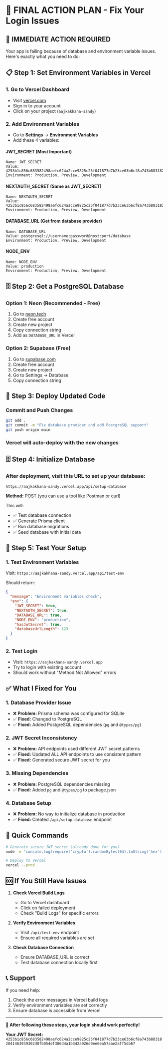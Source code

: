 # 🎯 **FINAL ACTION PLAN - Fix Your Login Issues**

## 🚨 **IMMEDIATE ACTION REQUIRED**

Your app is failing because of database and environment variable issues. Here's exactly what you need to do:

## 📋 **Step 1: Set Environment Variables in Vercel**

### **1. Go to Vercel Dashboard**
- Visit [vercel.com](https://vercel.com)
- Sign in to your account
- Click on your project (`aajkakhana-sandy`)

### **2. Add Environment Variables**
- Go to **Settings** → **Environment Variables**
- Add these 4 variables:

#### **JWT_SECRET** (Most Important)
```
Name: JWT_SECRET
Value: 4253b1c856c683582498aefc624a2cce9825c25f041877d7b23ce63b6cf8a743b883182041463939302d0fb054ef386d4a1b342a926d0ee6ea57aae2aff5db67
Environment: Production, Preview, Development
```

#### **NEXTAUTH_SECRET** (Same as JWT_SECRET)
```
Name: NEXTAUTH_SECRET
Value: 4253b1c856c683582498aefc624a2cce9825c25f041877d7b23ce63b6cf8a743b883182041463939302d0fb054ef386d4a1b342a926d0ee6ea57aae2aff5db67
Environment: Production, Preview, Development
```

#### **DATABASE_URL** (Get from database provider)
```
Name: DATABASE_URL
Value: postgresql://username:password@host:port/database
Environment: Production, Preview, Development
```

#### **NODE_ENV**
```
Name: NODE_ENV
Value: production
Environment: Production, Preview, Development
```

## 🗄️ **Step 2: Get a PostgreSQL Database**

### **Option 1: Neon (Recommended - Free)**
1. Go to [neon.tech](https://neon.tech)
2. Create free account
3. Create new project
4. Copy connection string
5. Add as `DATABASE_URL` in Vercel

### **Option 2: Supabase (Free)**
1. Go to [supabase.com](https://supabase.com)
2. Create free account
3. Create new project
4. Go to Settings → Database
5. Copy connection string

## 🔄 **Step 3: Deploy Updated Code**

### **Commit and Push Changes**
```bash
git add .
git commit -m "Fix database provider and add PostgreSQL support"
git push origin main
```

### **Vercel will auto-deploy** with the new changes

## 🗄️ **Step 4: Initialize Database**

### **After deployment, visit this URL to set up your database:**
```
https://aajkakhana-sandy.vercel.app/api/setup-database
```

**Method:** POST (you can use a tool like Postman or curl)

This will:
- ✅ Test database connection
- ✅ Generate Prisma client
- ✅ Run database migrations
- ✅ Seed database with initial data

## 🧪 **Step 5: Test Your Setup**

### **1. Test Environment Variables**
Visit: `https://aajkakhana-sandy.vercel.app/api/test-env`

Should return:
```json
{
  "message": "Environment variables check",
  "env": {
    "JWT_SECRET": true,
    "NEXTAUTH_SECRET": true,
    "DATABASE_URL": true,
    "NODE_ENV": "production",
    "hasJwtSecret": true,
    "databaseUrlLength": 123
  }
}
```

### **2. Test Login**
- Visit: `https://aajkakhana-sandy.vercel.app`
- Try to login with existing account
- Should work without "Method Not Allowed" errors

## ✅ **What I Fixed for You**

### **1. Database Provider Issue**
- ❌ **Problem:** Prisma schema was configured for SQLite
- ✅ **Fixed:** Changed to PostgreSQL
- ✅ **Fixed:** Added PostgreSQL dependencies (`pg` and `@types/pg`)

### **2. JWT Secret Inconsistency**
- ❌ **Problem:** API endpoints used different JWT secret patterns
- ✅ **Fixed:** Updated ALL API endpoints to use consistent pattern
- ✅ **Fixed:** Generated secure JWT secret for you

### **3. Missing Dependencies**
- ❌ **Problem:** PostgreSQL dependencies missing
- ✅ **Fixed:** Added `pg` and `@types/pg` to package.json

### **4. Database Setup**
- ❌ **Problem:** No way to initialize database in production
- ✅ **Fixed:** Created `/api/setup-database` endpoint

## 🎯 **Quick Commands**

```bash
# Generate secure JWT secret (already done for you)
node -e "console.log(require('crypto').randomBytes(64).toString('hex'))"

# Deploy to Vercel
vercel --prod
```

## 🆘 **If You Still Have Issues**

1. **Check Vercel Build Logs**
   - Go to Vercel dashboard
   - Click on failed deployment
   - Check "Build Logs" for specific errors

2. **Verify Environment Variables**
   - Visit `/api/test-env` endpoint
   - Ensure all required variables are set

3. **Check Database Connection**
   - Ensure DATABASE_URL is correct
   - Test database connection locally first

## 📞 **Support**

If you need help:
1. Check the error messages in Vercel build logs
2. Verify environment variables are set correctly
3. Ensure database is accessible from Vercel

---

**🚀 After following these steps, your login should work perfectly!**

**Your JWT Secret:** `4253b1c856c683582498aefc624a2cce9825c25f041877d7b23ce63b6cf8a743b883182041463939302d0fb054ef386d4a1b342a926d0ee6ea57aae2aff5db67` 